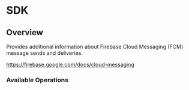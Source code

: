 # SDK

## Overview

Provides additional information about Firebase Cloud Messaging (FCM) message sends and deliveries.

<https://firebase.google.com/docs/cloud-messaging>
### Available Operations

